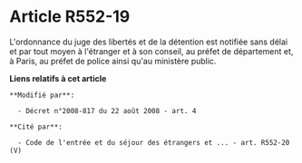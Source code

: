 # Article R552-19

L'ordonnance du juge des libertés et de la détention est notifiée sans délai et par tout moyen à l'étranger et à son conseil,
au préfet de département et, à Paris, au préfet de police ainsi qu'au ministère public.

**Liens relatifs à cet article**

	**Modifié par**:

	  - Décret n°2008-817 du 22 août 2008 - art. 4

	**Cité par**:

	  - Code de l'entrée et du séjour des étrangers et ... - art. R552-20 (V)
